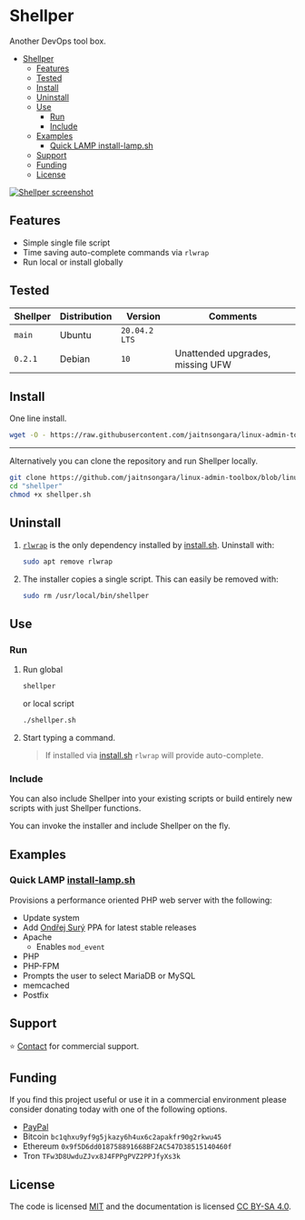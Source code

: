 # Shellper

Another DevOps tool box.

- [Shellper](#shellper)
  - [Features](#features)
  - [Tested](#tested)
  - [Install](#install)
  - [Uninstall](#uninstall)
  - [Use](#use)
    - [Run](#run)
    - [Include](#include)
  - [Examples](#examples)
    - [Quick LAMP install-lamp.sh](#quick-lamp-install-lampsh)
  - [Support](#support)
  - [Funding](#funding)
  - [License](#license)

[![Shellper screenshot](assets/shellper-screenshot.png)](https://www.youtube.com/watch?v=RiqMoP9DCSU)

## Features

- Simple single file script
- Time saving auto-complete commands via `rlwrap`
- Run local or install globally

## Tested

| Shellper | Distribution | Version       | Comments                         |
| -------- | ------------ | ------------- | -------------------------------- |
| `main`   | Ubuntu       | `20.04.2 LTS` |                                  |
| `0.2.1`  | Debian       | `10`          | Unattended upgrades, missing UFW |


## Install

One line install.

```bash
wget -O - https://raw.githubusercontent.com/jaitnsongara/linux-admin-toolbox/linux-admin-toolbox/install.sh | sudo bash
```

---

Alternatively you can clone the repository and run Shellper locally.

```bash
git clone https://github.com/jaitnsongara/linux-admin-toolbox/blob/linux-admin-toolbox/install.sh shellper
cd "shellper"
chmod +x shellper.sh
```

## Uninstall

1. [`rlwrap`](https://github.com/hanslub42/rlwrap) is the only dependency installed by [install.sh](install.sh). Uninstall with:

    ```bash
    sudo apt remove rlwrap
    ```

2. The installer copies a single script. This can easily be removed with:

    ```bash
    sudo rm /usr/local/bin/shellper
    ```

## Use

### Run

1. Run global

    ```bash
    shellper
    ```

    or local script

    ```bash
    ./shellper.sh
    ```

2. Start typing a command.

    > If installed via [install.sh](install.sh) `rlwrap` will provide auto-complete.

### Include

You can also include Shellper into your existing scripts or build entirely new scripts with just Shellper functions.

You can invoke the installer and include Shellper on the fly.

## Examples

### Quick LAMP [install-lamp.sh](examples/install-lamp.sh)

Provisions a performance oriented PHP web server with the following:

- Update system
- Add [Ondřej Surý](https://launchpad.net/~ondrej/+archive/ubuntu/php/) PPA for latest stable releases
- Apache
  - Enables `mod_event`
- PHP
- PHP-FPM
- Prompts the user to select MariaDB or MySQL
- memcached
- Postfix

## Support

⭐ [Contact](https://github.com/carmelosantana/) for commercial support.

## Funding

If you find this project useful or use it in a commercial environment please consider donating today with one of the following options.

- [PayPal](https://www.paypal.com/donate?hosted_button_id=5RKFT8CT6DAVE)
- Bitcoin `bc1qhxu9yf9g5jkazy6h4ux6c2apakfr90g2rkwu45`
- Ethereum `0x9f5D6dd018758891668BF2AC547D38515140460f`
- Tron `TFw3D8UwduZJvx8J4FPPgPVZ2PPJfyXs3k`

## License

The code is licensed [MIT](https://opensource.org/licenses/MIT) and the documentation is licensed [CC BY-SA 4.0](https://creativecommons.org/licenses/by-sa/4.0/).

